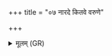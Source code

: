 +++
title = "०७ नारदे कितवे वरुणे"

+++
<details><summary>मूलम् (GR)</summary>

नारदे कितवे वरुणे सोम  
ऐच्छन् महिमानं महान्तम् ।  
अविन्दत् तं विश्वकर्मा समुद्रे  
अक्षाणां क्लन्दम् ऐनम् अस्मिन् दधामि ॥
</details>